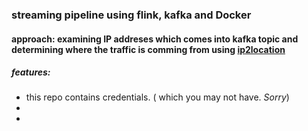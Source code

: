 ### streaming pipeline using **flink**, **kafka** and **Docker**

#### approach: examining IP addreses which comes into kafka topic and determining where the traffic is comming from using [ip2location](https://www.ip2location.io)

##### features:
- this repo contains credentials. ( which you may not have. *Sorry*)
- 
- 